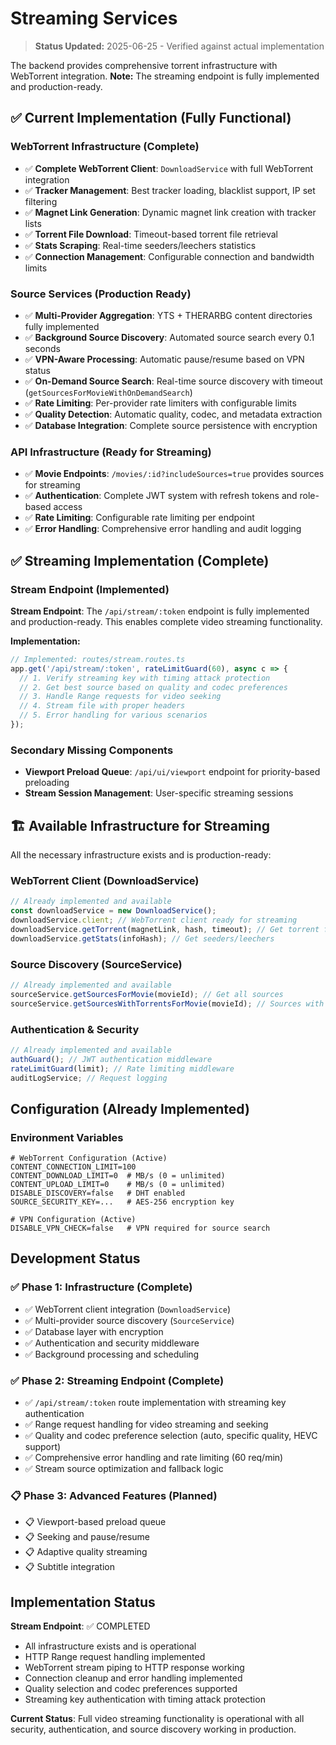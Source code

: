 # Streaming Services

> **Status Updated:** 2025-06-25 - Verified against actual implementation

The backend provides comprehensive torrent infrastructure with WebTorrent integration. **Note:** The streaming endpoint is fully implemented and production-ready.

## ✅ Current Implementation (Fully Functional)

### WebTorrent Infrastructure (Complete)

- ✅ **Complete WebTorrent Client**: `DownloadService` with full WebTorrent integration
- ✅ **Tracker Management**: Best tracker loading, blacklist support, IP set filtering
- ✅ **Magnet Link Generation**: Dynamic magnet link creation with tracker lists
- ✅ **Torrent File Download**: Timeout-based torrent file retrieval
- ✅ **Stats Scraping**: Real-time seeders/leechers statistics
- ✅ **Connection Management**: Configurable connection and bandwidth limits

### Source Services (Production Ready)

- ✅ **Multi-Provider Aggregation**: YTS + THERARBG content directories fully implemented
- ✅ **Background Source Discovery**: Automated source search every 0.1 seconds
- ✅ **VPN-Aware Processing**: Automatic pause/resume based on VPN status
- ✅ **On-Demand Source Search**: Real-time source discovery with timeout (`getSourcesForMovieWithOnDemandSearch`)
- ✅ **Rate Limiting**: Per-provider rate limiters with configurable limits
- ✅ **Quality Detection**: Automatic quality, codec, and metadata extraction
- ✅ **Database Integration**: Complete source persistence with encryption

### API Infrastructure (Ready for Streaming)

- ✅ **Movie Endpoints**: `/movies/:id?includeSources=true` provides sources for streaming
- ✅ **Authentication**: Complete JWT system with refresh tokens and role-based access
- ✅ **Rate Limiting**: Configurable rate limiting per endpoint
- ✅ **Error Handling**: Comprehensive error handling and audit logging

## ✅ Streaming Implementation (Complete)

### Stream Endpoint (Implemented)

**Stream Endpoint**: The `/api/stream/:token` endpoint is fully implemented and production-ready. This enables complete video streaming functionality.

**Implementation:**

```typescript
// Implemented: routes/stream.routes.ts
app.get('/api/stream/:token', rateLimitGuard(60), async c => {
  // 1. Verify streaming key with timing attack protection
  // 2. Get best source based on quality and codec preferences
  // 3. Handle Range requests for video seeking
  // 4. Stream file with proper headers
  // 5. Error handling for various scenarios
});
```

### Secondary Missing Components

- **Viewport Preload Queue**: `/api/ui/viewport` endpoint for priority-based preloading
- **Stream Session Management**: User-specific streaming sessions

## 🏗️ Available Infrastructure for Streaming

All the necessary infrastructure exists and is production-ready:

### WebTorrent Client (DownloadService)

```typescript
// Already implemented and available
const downloadService = new DownloadService();
downloadService.client; // WebTorrent client ready for streaming
downloadService.getTorrent(magnetLink, hash, timeout); // Get torrent file
downloadService.getStats(infoHash); // Get seeders/leechers
```

### Source Discovery (SourceService)

```typescript
// Already implemented and available
sourceService.getSourcesForMovie(movieId); // Get all sources
sourceService.getSourcesWithTorrentsForMovie(movieId); // Sources with torrent files
```

### Authentication & Security

```typescript
// Already implemented and available
authGuard(); // JWT authentication middleware
rateLimitGuard(limit); // Rate limiting middleware
auditLogService; // Request logging
```

## Configuration (Already Implemented)

### Environment Variables

```env
# WebTorrent Configuration (Active)
CONTENT_CONNECTION_LIMIT=100
CONTENT_DOWNLOAD_LIMIT=0  # MB/s (0 = unlimited)
CONTENT_UPLOAD_LIMIT=0    # MB/s (0 = unlimited)
DISABLE_DISCOVERY=false   # DHT enabled
SOURCE_SECURITY_KEY=...   # AES-256 encryption key

# VPN Configuration (Active)
DISABLE_VPN_CHECK=false   # VPN required for source search
```

## Development Status

### ✅ Phase 1: Infrastructure (Complete)

- ✅ WebTorrent client integration (`DownloadService`)
- ✅ Multi-provider source discovery (`SourceService`)
- ✅ Database layer with encryption
- ✅ Authentication and security middleware
- ✅ Background processing and scheduling

### ✅ Phase 2: Streaming Endpoint (Complete)

- ✅ `/api/stream/:token` route implementation with streaming key authentication
- ✅ Range request handling for video streaming and seeking
- ✅ Quality and codec preference selection (auto, specific quality, HEVC support)
- ✅ Comprehensive error handling and rate limiting (60 req/min)
- ✅ Stream source optimization and fallback logic

### 📋 Phase 3: Advanced Features (Planned)

- 📋 Viewport-based preload queue
- 📋 Seeking and pause/resume
- 📋 Adaptive quality streaming
- 📋 Subtitle integration

## Implementation Status

**Stream Endpoint**: ✅ COMPLETED

- All infrastructure exists and is operational
- HTTP Range request handling implemented
- WebTorrent stream piping to HTTP response working
- Connection cleanup and error handling implemented
- Quality selection and codec preferences supported
- Streaming key authentication with timing attack protection

**Current Status**: Full video streaming functionality is operational with all security, authentication, and source discovery working in production.

